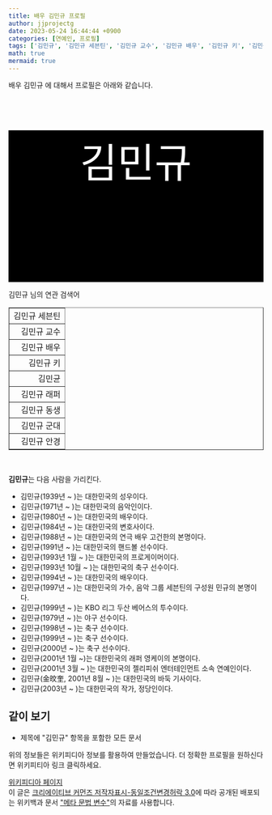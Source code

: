 ```yaml
---
title: 배우 김민규 프로필
author: jjprojectg
date: 2023-05-24 16:44:44 +0900
categories: [연예인, 프로필]
tags: ['김민규', '김민규 세븐틴', '김민규 교수', '김민규 배우', '김민규 키', '김민균', '김민규 래퍼', '김민규 동생', '김민규 군대', '김민규 안경']
math: true
mermaid: true
---
```


<p>
배우 김민규 에 대해서  프로필은 아래와 같습니다. 
</p>
<div class="textimage_container" style="background-color:black ; width:100%; height:300px; ">
  <p style=" color: white; text-align: center;font-size:80">김민규</p>
</div>
<p>
 김민규 님의 연관 검색어
</p>
<table  border="1" class="dataframe"> <tr style="text-align: right;"> <td> 김민규 세븐틴 </td></tr> <tr style="text-align: right;"> <td> 김민규 교수 </td></tr> <tr style="text-align: right;"> <td> 김민규 배우 </td></tr> <tr style="text-align: right;"> <td> 김민규 키 </td></tr> <tr style="text-align: right;"> <td> 김민균 </td></tr> <tr style="text-align: right;"> <td> 김민규 래퍼 </td></tr> <tr style="text-align: right;"> <td> 김민규 동생 </td></tr> <tr style="text-align: right;"> <td> 김민규 군대 </td></tr> <tr style="text-align: right;"> <td> 김민규 안경 </td></tr></table>
<br />
<p><b>김민규</b>는 다음 사람을 가리킨다.
</p>
<ul><li>김민규(1939년 ~ )는 대한민국의 성우이다.</li>
<li>김민규(1971년 ~ )는 대한민국의 음악인이다.</li>
<li>김민규(1980년 ~ )는 대한민국의 배우이다.</li>
<li>김민규(1984년 ~ )는 대한민국의 변호사이다.</li>
<li>김민규(1988년 ~ )는 대한민국의 연극 배우 고건한의 본명이다.</li>
<li>김민규(1991년 ~ )는 대한민국의 핸드볼 선수이다.</li>
<li>김민규(1993년 1월 ~ )는 대한민국의 프로게이머이다.</li>
<li>김민규(1993년 10월 ~ )는 대한민국의 축구 선수이다.</li>
<li>김민규(1994년 ~ )는 대한민국의 배우이다.</li>
<li>김민규(1997년 ~ )는 대한민국의 가수, 음악 그룹 세븐틴의 구성원 민규의 본명이다.</li>
<li>김민규(1999년 ~ )는 KBO 리그 두산 베어스의 투수이다.</li>
<li>김민규(1979년 ~ )는 야구 선수이다.</li>
<li>김민규(1998년 ~ )는 축구 선수이다.</li>
<li>김민규(1999년 ~ )는 축구 선수이다.</li>
<li>김민규(2000년 ~ )는 축구 선수이다.</li>
<li>김민규(2001년 1월 ~)는 대한민국의 래퍼 영케이의 본명이다.</li>
<li>김민규(2001년 3월 ~ )는 대한민국의 젤리피쉬 엔터테인먼트 소속 연예인이다.</li>
<li>김민규(金旼奎, 2001년 8월 ~ )는 대한민국의 바둑 기사이다.</li>
<li>김민규(2003년 ~ )는 대한민국의 작가, 정당인이다.</li></ul>

<h2>같이 보기</h2>
<ul><li><span>제목에 "김민규" 항목을 포함한 모든 문서</span></li></ul>
<p>
위의 정보들은 위키피디아 정보를 활용하여 만들었습니다. 
더 정확한 프로필을 원하신다면 위키피티아 링크 클릭하세요. 
</p>
<a href="https://ko.wikipedia.org/wiki/김민규" >위키피디아 페이지 </a>


<footer>
이 글은 <a href="https://creativecommons.org/licenses/by-sa/3.0/">크리에이티브 커먼즈 저작자표시-동일조건변경허락 3.0</a>에 따라 공개된 배포되는 위키백과 문서 <a href="https://ko.wikipedia.org/wiki/메타_문법_변수">"메타 문법 변수"</a>의 자료를 사용합니다.
</footer>
